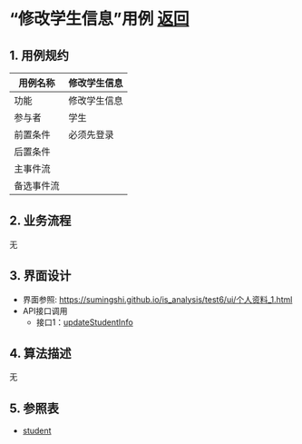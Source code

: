 ﻿﻿<!-- markdownlint-disable MD033-->
<!-- 禁止MD033类型的警告 https://www.npmjs.com/package/markdownlint -->

# “修改学生信息”用例 [返回](../README.md)
## 1. 用例规约

|用例名称|修改学生信息|
|-------|:-------------|
|功能|修改学生信息|
|参与者|学生|
|前置条件|必须先登录|
|后置条件| |
|主事件流| |
|备选事件流| |

## 2. 业务流程
无

## 3. 界面设计
- 界面参照: https://sumingshi.github.io/is_analysis/test6/ui/个人资料_1.html
- API接口调用
    - 接口1：[updateStudentInfo](../接口/updateStudentInfo.md)

## 4. 算法描述
无
    
## 5. 参照表
- [student](../数据库设计.md/#student)
